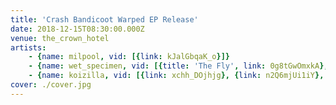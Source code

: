 ```yaml
---
title: 'Crash Bandicoot Warped EP Release'
date: 2018-12-15T08:30:00.000Z
venue: the_crown_hotel
artists:
    - {name: milpool, vid: [{link: kJalGbqaK_o}]}
    - {name: wet_specimen, vid: [{title: 'The Fly', link: 0g8tGwOmxkA}, {link: eK_LYJC3h1k}]}
    - {name: koizilla, vid: [{link: xchh_DOjhjg}, {link: n2Q6mjUi1iY}, {link: _djsc80jJEg}]}
cover: ./cover.jpg
---
```

